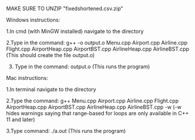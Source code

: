 MAKE SURE TO UNZIP "fixedshortened.csv.zip"


Windows instructions:

1.In cmd (with MinGW installed) navigate to the directory

2.Type in the command: 
g++ -o output.o Menu.cpp Airport.cpp Airline.cpp Flight.cpp AirportHeap.cpp AirportBST.cpp AirlineHeap.cpp AirlineBST.cpp
(This should create the file output.o)

3. Type in the command:
output.o
(This runs the program)


Mac instructions:

1.In terminal navigate to the directory

2.Type the command:
g++ Menu.cpp Airport.cpp Airline.cpp Flight.cpp AirportHeap.cpp AirportBST.cpp AirlineHeap.cpp AirlineBST.cpp -w
(-w hides warnings saying that range-based for loops are only available in C++ 11 and later)

3.Type command:
./a.out
(This runs the program)
